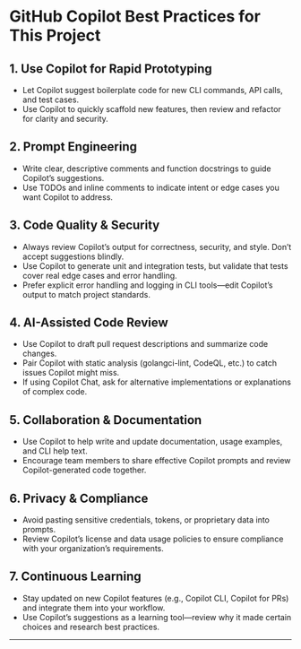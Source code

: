 # GitHub Copilot Best Practices for This Project

## 1. Use Copilot for Rapid Prototyping
- Let Copilot suggest boilerplate code for new CLI commands, API calls, and test cases.
- Use Copilot to quickly scaffold new features, then review and refactor for clarity and security.

## 2. Prompt Engineering
- Write clear, descriptive comments and function docstrings to guide Copilot’s suggestions.
- Use TODOs and inline comments to indicate intent or edge cases you want Copilot to address.

## 3. Code Quality & Security
- Always review Copilot’s output for correctness, security, and style. Don’t accept suggestions blindly.
- Use Copilot to generate unit and integration tests, but validate that tests cover real edge cases and error handling.
- Prefer explicit error handling and logging in CLI tools—edit Copilot’s output to match project standards.

## 4. AI-Assisted Code Review
- Use Copilot to draft pull request descriptions and summarize code changes.
- Pair Copilot with static analysis (golangci-lint, CodeQL, etc.) to catch issues Copilot might miss.
- If using Copilot Chat, ask for alternative implementations or explanations of complex code.

## 5. Collaboration & Documentation
- Use Copilot to help write and update documentation, usage examples, and CLI help text.
- Encourage team members to share effective Copilot prompts and review Copilot-generated code together.

## 6. Privacy & Compliance
- Avoid pasting sensitive credentials, tokens, or proprietary data into prompts.
- Review Copilot’s license and data usage policies to ensure compliance with your organization’s requirements.

## 7. Continuous Learning
- Stay updated on new Copilot features (e.g., Copilot CLI, Copilot for PRs) and integrate them into your workflow.
- Use Copilot’s suggestions as a learning tool—review why it made certain choices and research best practices.

---
